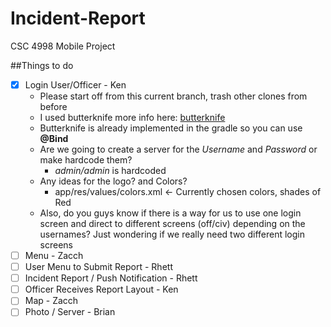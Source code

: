 # Incident-Report
CSC 4998 Mobile Project

##Things to do

- [x] Login User/Officer - Ken
    - Please start off from this current branch, trash other clones from before
    - I used butterknife more info here: [butterknife](http://jakewharton.github.io/butterknife)
    - Butterknife is already implemented in the gradle so you can use **@Bind**
    - Are we going to create a server for the  *Username* and *Password* or make hardcode them?
        - *admin/admin* is hardcoded
    - Any ideas for the logo? and Colors?
        - app/res/values/colors.xml  <- Currently chosen colors, shades of Red 
    - Also, do you guys know if there is a way for us to use one login screen and direct to different screens               (off/civ) depending on the usernames? Just wondering if we really need two different login screens
- [ ] Menu - Zacch
- [ ] User Menu to Submit Report - Rhett
- [ ] Incident Report / Push Notification - Rhett
- [ ] Officer Receives Report Layout - Ken
- [ ] Map - Zacch
- [ ] Photo / Server - Brian
